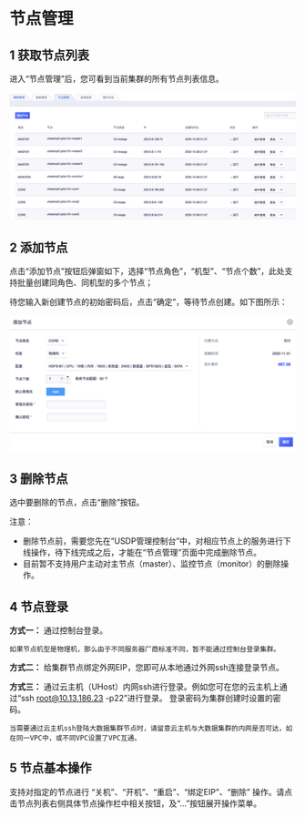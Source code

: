 # 节点管理

## 1 获取节点列表

进入“节点管理”后，您可看到当前集群的所有节点列表信息。

![](/images/节点列表.png)

## 2 添加节点

点击“添加节点”按钮后弹窗如下，选择“节点角色”，“机型”、“节点个数”，此处支持批量创建同角色、同机型的多个节点；

待您输入新创建节点的初始密码后，点击“确定”，等待节点创建。如下图所示：

![](/images/添加节点.png)

## 3 删除节点

选中要删除的节点，点击“删除”按钮。

注意：
* 删除节点前，需要您先在“USDP管理控制台”中，对相应节点上的服务进行下线操作，待下线完成之后，才能在“节点管理”页面中完成删除节点。
* 目前暂不支持用户主动对主节点（master）、监控节点（monitor）的删除操作。


## 4 节点登录

**方式一：** 通过控制台登录。

``如果节点机型是物理机，那么由于不同服务器厂商标准不同，暂不能通过控制台登录集群。``

**方式二：** 给集群节点绑定外网EIP，您即可从本地通过外网ssh连接登录节点。

**方式三：** 通过云主机（UHost）内网ssh进行登录。例如您可在您的云主机上通过“ssh root@10.13.186.23 -p22”进行登录。 登录密码为集群创建时设置的密码。

``当需要通过云主机ssh登陆大数据集群节点时，请留意云主机与大数据集群的内网是否可达，如在同一VPC中，或不同VPC设置了VPC互通。``

## 5 节点基本操作

支持对指定的节点进行 “关机”、“开机”、“重启”、“绑定EIP”、“删除” 操作。请点击节点列表右侧具体节点操作栏中相关按钮，及“…”按钮展开操作菜单。

